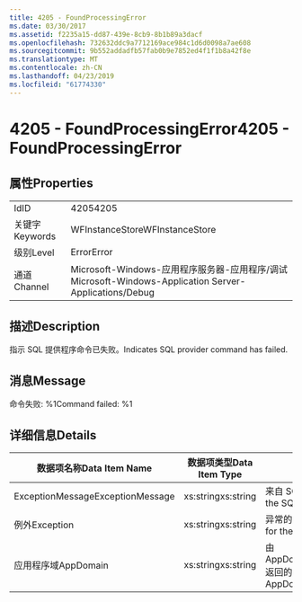 ```yaml
---
title: 4205 - FoundProcessingError
ms.date: 03/30/2017
ms.assetid: f2235a15-dd87-439e-8cb9-8b1b89a3dacf
ms.openlocfilehash: 732632ddc9a7712169ace984c1d6d0098a7ae608
ms.sourcegitcommit: 9b552addadfb57fab0b9e7852ed4f1f1b8a42f8e
ms.translationtype: MT
ms.contentlocale: zh-CN
ms.lasthandoff: 04/23/2019
ms.locfileid: "61774330"
---
```

# <a name="4205---foundprocessingerror"></a><span data-ttu-id="5c661-102">4205 - FoundProcessingError</span><span class="sxs-lookup"><span data-stu-id="5c661-102">4205 - FoundProcessingError</span></span>
## <a name="properties"></a><span data-ttu-id="5c661-103">属性</span><span class="sxs-lookup"><span data-stu-id="5c661-103">Properties</span></span>  
  
|||  
|-|-|  
|<span data-ttu-id="5c661-104">Id</span><span class="sxs-lookup"><span data-stu-id="5c661-104">ID</span></span>|<span data-ttu-id="5c661-105">4205</span><span class="sxs-lookup"><span data-stu-id="5c661-105">4205</span></span>|  
|<span data-ttu-id="5c661-106">关键字</span><span class="sxs-lookup"><span data-stu-id="5c661-106">Keywords</span></span>|<span data-ttu-id="5c661-107">WFInstanceStore</span><span class="sxs-lookup"><span data-stu-id="5c661-107">WFInstanceStore</span></span>|  
|<span data-ttu-id="5c661-108">级别</span><span class="sxs-lookup"><span data-stu-id="5c661-108">Level</span></span>|<span data-ttu-id="5c661-109">Error</span><span class="sxs-lookup"><span data-stu-id="5c661-109">Error</span></span>|  
|<span data-ttu-id="5c661-110">通道</span><span class="sxs-lookup"><span data-stu-id="5c661-110">Channel</span></span>|<span data-ttu-id="5c661-111">Microsoft-Windows-应用程序服务器-应用程序/调试</span><span class="sxs-lookup"><span data-stu-id="5c661-111">Microsoft-Windows-Application Server-Applications/Debug</span></span>|  
  
## <a name="description"></a><span data-ttu-id="5c661-112">描述</span><span class="sxs-lookup"><span data-stu-id="5c661-112">Description</span></span>  
 <span data-ttu-id="5c661-113">指示 SQL 提供程序命令已失败。</span><span class="sxs-lookup"><span data-stu-id="5c661-113">Indicates SQL provider command has failed.</span></span>  
  
## <a name="message"></a><span data-ttu-id="5c661-114">消息</span><span class="sxs-lookup"><span data-stu-id="5c661-114">Message</span></span>  
 <span data-ttu-id="5c661-115">命令失败: %1</span><span class="sxs-lookup"><span data-stu-id="5c661-115">Command failed: %1</span></span>  
  
## <a name="details"></a><span data-ttu-id="5c661-116">详细信息</span><span class="sxs-lookup"><span data-stu-id="5c661-116">Details</span></span>  
  
|<span data-ttu-id="5c661-117">数据项名称</span><span class="sxs-lookup"><span data-stu-id="5c661-117">Data Item Name</span></span>|<span data-ttu-id="5c661-118">数据项类型</span><span class="sxs-lookup"><span data-stu-id="5c661-118">Data Item Type</span></span>|<span data-ttu-id="5c661-119">描述</span><span class="sxs-lookup"><span data-stu-id="5c661-119">Description</span></span>|  
|--------------------|--------------------|-----------------|  
|<span data-ttu-id="5c661-120">ExceptionMessage</span><span class="sxs-lookup"><span data-stu-id="5c661-120">ExceptionMessage</span></span>|<span data-ttu-id="5c661-121">xs:string</span><span class="sxs-lookup"><span data-stu-id="5c661-121">xs:string</span></span>|<span data-ttu-id="5c661-122">来自 SQL 异常的消息。</span><span class="sxs-lookup"><span data-stu-id="5c661-122">The message from the SQL exception.</span></span>|  
|<span data-ttu-id="5c661-123">例外</span><span class="sxs-lookup"><span data-stu-id="5c661-123">Exception</span></span>|<span data-ttu-id="5c661-124">xs:string</span><span class="sxs-lookup"><span data-stu-id="5c661-124">xs:string</span></span>|<span data-ttu-id="5c661-125">异常的异常详细信息</span><span class="sxs-lookup"><span data-stu-id="5c661-125">The exception details for the exception</span></span>|  
|<span data-ttu-id="5c661-126">应用程序域</span><span class="sxs-lookup"><span data-stu-id="5c661-126">AppDomain</span></span>|<span data-ttu-id="5c661-127">xs:string</span><span class="sxs-lookup"><span data-stu-id="5c661-127">xs:string</span></span>|<span data-ttu-id="5c661-128">由 AppDomain.CurrentDomain.FriendlyName 返回的字符串。</span><span class="sxs-lookup"><span data-stu-id="5c661-128">The string returned by AppDomain.CurrentDomain.FriendlyName.</span></span>|
